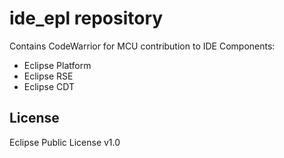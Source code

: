 ide_epl repository
==================

Contains CodeWarrior for MCU contribution to IDE Components:
- Eclipse Platform
- Eclipse RSE
- Eclipse CDT

License
-------
Eclipse Public License v1.0